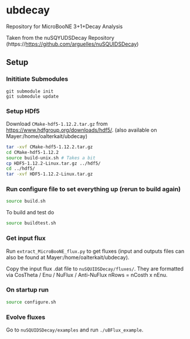 # ubdecay

Repository for MicroBooNE 3+1+Decay Analysis

Taken from the nuSQYUDSDecay Repository (https://https://github.com/arguelles/nuSQUIDSDecay)


## Setup

### Inititiate Submodules 

```
git submodule init
git submodule update
```

### Setup HDf5

Download `CMake-hdf5-1.12.2.tar.gz` from <https://www.hdfgroup.org/downloads/hdf5/>. (also available on Mayer:/home/oalterkait/ubdecay)

```bash
tar -xvf CMake-hdf5-1.12.2.tar.gz
cd CMake-hdf5-1.12.2
source build-unix.sh # Takes a bit
cp HDF5-1.12.2-Linux.tar.gz ../hdf5/
cd ../hdf5/
tar -xvf HDF5-1.12.2-Linux.tar.gz
```

### Run configure file to set everything up (rerun to build again)

```bash
source build.sh
```

To build and test do 
```bash
source buildtest.sh
```

### Get input flux
Run `extract_MicroBooNE_flux.py` to get fluxes (input and outputs files can also be found at Mayer:/home/oalterkait/ubdecay).

Copy the input flux .dat file to `nuSQUIDSDecay/fluxes/`. They are formatted via CosTheta / Enu / NuFlux / Anti-NuFlux
nRows = nCosth x nEnu. 

### On startup run

```bash
source configure.sh
```

### Evolve fluxes

Go to `nuSQUIDSDecay/examples` and run `./uBFlux_example`.
